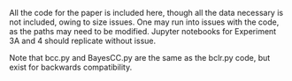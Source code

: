All the code for the paper is included here, though all the data necessary is not included, owing to size issues. One may run into issues with the code, as the paths may need to be modified. Jupyter notebooks for Experiment 3A and 4 should replicate without issue.

Note that bcc.py and BayesCC.py are the same as the bclr.py code, but exist for backwards compatibility. 
